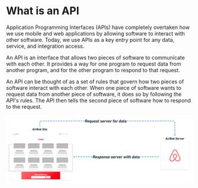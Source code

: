 # What is an API

Application Programming Interfaces (APIs) have completely overtaken how we use mobile and web applications by allowing software to interact with other software. Today, we use APIs as a key entry point for any data, service, and integration access.&#x20;

An API is an interface that allows two pieces of software to communicate with each other. It provides a way for one program to request data from another program, and for the other program to respond to that request.&#x20;

An API can be thought of as a set of rules that govern how two pieces of software interact with each other. When one piece of software wants to request data from another piece of software, it does so by following the API's rules. The API then tells the second piece of software how to respond to the request.

![](<../.gitbook/assets/image (1).png>)
